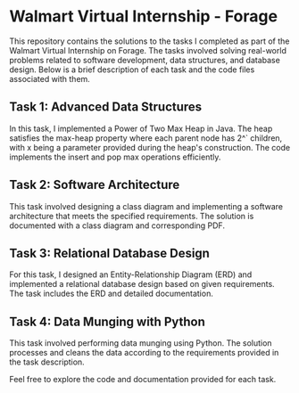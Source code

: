 # Walmart Virtual Internship - Forage

This repository contains the solutions to the tasks I completed as part of the Walmart Virtual Internship on Forage. The tasks involved solving real-world problems related to software development, data structures, and database design. Below is a brief description of each task and the code files associated with them.

## Task 1: Advanced Data Structures
In this task, I implemented a Power of Two Max Heap in Java. The heap satisfies the max-heap property where each parent node has 2^` children, with x being a parameter provided during the heap's construction. The code implements the insert and pop max operations efficiently.
## Task 2: Software Architecture 
This task involved designing a class diagram and implementing a software architecture that meets the specified requirements. The solution is documented with a class diagram and corresponding PDF.
## Task 3: Relational Database Design 
For this task, I designed an Entity-Relationship Diagram (ERD) and implemented a relational database design based on given requirements. The task includes the ERD and detailed documentation.
## Task 4: Data Munging with Python  
This task involved performing data munging using Python. The solution processes and cleans the data according to the requirements provided in the task description.

Feel free to explore the code and documentation provided for each task.
